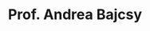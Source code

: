 ---
layout: page
title: Prof. Andrea Bajcsy
description: a project with a background image
img: assets/img/faculty/abajcsy.png
importance: 3
category: faculty_cmu
---